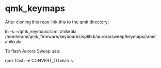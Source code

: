 # qmk_keymaps

After cloning this repo link this to the qmk directory:

ln -s ~/qmk_keymaps/ramirahikkala /home/rami/qmk_firmware/keyboards/splitkb/aurora/sweep/keymaps/ramirahikkala


To flash Aurora Sweep use:

qmk flash -e CONVERT_TO=liatris
